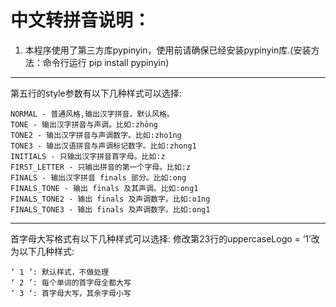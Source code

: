 # 中文转拼音说明：
1. 本程序使用了第三方库pypinyin，使用前请确保已经安装pypinyin库.(安装方法：命令行运行 pip install pypinyin)

---
第五行的style参数有以下几种样式可以选择:
```
NORMAL - 普通风格,输出汉字拼音。默认风格。
TONE - 输出汉字拼音与声调。比如:zhōng
TONE2 - 输出汉字拼音与声调数字。比如:zho1ng
TONE3 - 输出汉语拼音与声调标记数字。比如:zhong1
INITIALS - 只输出汉字拼音首字母。比如:z
FIRST_LETTER - 只输出拼音的第一个字母。比如:z
FINALS - 输出汉字拼音 finals 部分。比如:ong
FINALS_TONE - 输出 finals 及其声调。比如:ong1
FINALS_TONE2 - 输出 finals 及声调数字。比如:o1ng
FINALS_TONE3 - 输出 finals 及声调数字。比如:ong1
```
---
首字母大写格式有以下几种样式可以选择:
修改第23行的uppercaseLogo = ‘1’改为以下几种样式:
```
‘ 1 ’: 默认样式，不做处理
‘ 2 ’: 每个单词的首字母全都大写
’ 3 ‘: 首字母大写，其余字母小写
```